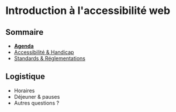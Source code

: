 # Introduction à l'accessibilité web

<!-- .slide: class="page-title" -->



## Sommaire

<!-- .slide: id="master-toc" class="toc" -->

- **[Agenda](#/0)**
- [Accessibilité &amp; Handicap](#/1)
- [Standards &amp; Réglementations](#/2)



## Logistique

- Horaires
- Déjeuner & pauses
- Autres questions ?



<!-- .slide: class="page-questions" -->
